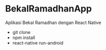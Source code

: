 # BekalRamadhanApp
Aplikasi Bekal Ramadhan dengan React Native

<ul>
  <li>git clone</li>
  <li>npm install</li>
  <li>react-native run-android</li>
</ul>

